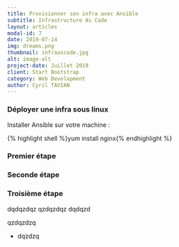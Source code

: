 ```yaml
---
title: Provisionner son infra avec Ansible  
subtitle: Infrastructure As Code
layout: articles
modal-id: 7
date: 2019-07-14    
img: dreams.png
thumbnail: infraascode.jpg
alt: image-alt
project-date: Juillet 2019
client: Start Bootstrap
category: Web Development
author: Cyril TAVIAN
---
```


### Déployer une infra sous linux 

Installer Ansible sur votre machine :

{% highlight shell %}yum install nginx{% endhighlight %}

### Premier étape 

### Seconde étape

### Troisième étape

dqdqzdqz
qzdqzdqz
dqdqzd









qzdqzdzq 

* dqzdzq